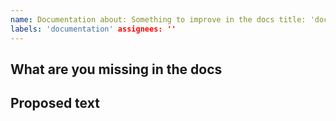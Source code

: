 ```yaml
---
name: Documentation about: Something to improve in the docs title: 'documentation: '
labels: 'documentation' assignees: ''
---
```


## What are you missing in the docs

## Proposed text
<!--Optional. Note that you can also create a PR on the documentation site itself: https://github.com/Netflix/dgs/pulls -->